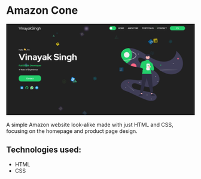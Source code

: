 # Amazon Cone

<img src ="https://github.com/CodeVinayak/CodeVinayak/blob/5920a79f4c5977332a67caf91125241cf0fc46b5/www.vinayaksingh.in.png" />
 

A simple Amazon website look-alike made with just HTML and CSS, focusing on the homepage and product page design.

## Technologies used:
- HTML
- CSS
